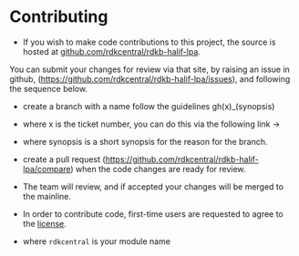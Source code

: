 # Contributing

- If you wish to make code contributions to this project, the source is hosted at [github.com/rdkcentral/rdkb-halif-lpa](https://github.com/rdkcentral/rdkb-halif-lpa).

You can submit your changes for review via that site, by raising an issue in github, (https://github.com/rdkcentral/rdkb-halif-lpa/issues), and following the sequence below.

- create a branch with a name follow the guidelines gh(x)_(synopsis)
- where x is the ticket number, you can do this via the following link ->
- where synopsis is a short synopsis for the reason for the branch.
- create a pull request (https://github.com/rdkcentral/rdkb-halif-lpa/compare) when the code changes are ready for review.
- The team will review, and if accepted your changes will be merged to the mainline.

- In order to contribute code, first-time users are requested to agree to the [license](https://wiki.rdkcentral.com/signup.action).

- where `rdkcentral` is your module name

